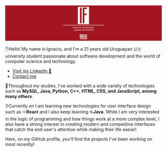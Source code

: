 ![Banner](ignfer_2.png)

✋Hello! My name is Ignacio, and I'm a 21 years old Uruguayan 🇺🇾 university student passionate about software development and the world of computer science and technology.

* [Visit my LinkedIn 💼](www.linkedin.com/in/ignaciofernández)
* [Contact me](nachofernandezuru@gmail.com) 
  
📘Throughout my studies, I've worked with a wide variety of technologies such as **MySQL, Java, Python, C++, HTML, CSS, and JavaScript, among many others**. 

⏰Currently on I am learning new technologies for user interface design such as ⚛️**React** and I also keep learning ☕**Java**.
While I am very interested in the logic of programming and how things work at a more complex level, I also have a strong interest in creating modern and competitive interfaces that catch the end user's attention while making their life easier!

Here, on my GitHub profile, you'll find the projects I've been working on most recently!
